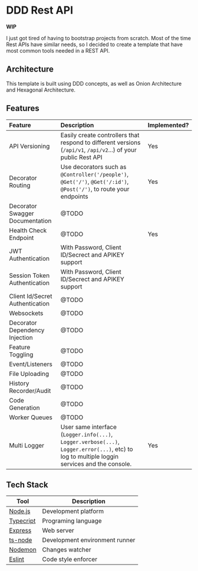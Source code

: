 
# DDD Rest API

**WIP**

I just got tired of having to bootstrap projects from scratch. Most of the time Rest APIs have similar needs, so I decided to create a template that have most common tools needed in a REST API.

## Architecture

This template is built using DDD concepts, as well as Onion Architecture and Hexagonal Architecture.

## Features

| Feature | Description | Implemented? |
|:--|:--|:--|
| API Versioning | Easily create controllers that respond to different versions (`/api/v1`, `/api/v2`...) of your public Rest API | Yes |
| Decorator Routing | Use decorators such as `@Controller('/people')`, `@Get('/')`, `@Get('/:id')`, `@Post('/')`, to route your endpoints | Yes |
| Decorator Swagger Documentation | @TODO | |
| Health Check Endpoint | @TODO | Yes |
| JWT Authentication | With Password, Client ID/Secrect and APIKEY support |  |
| Session Token Authentication | With Password, Client ID/Secrect and APIKEY support | |
| Client Id/Secret Authentication | @TODO | |
| Websockets | @TODO | |
| Decorator Dependency Injection | @TODO | |
| Feature Toggling | @TODO | |
| Event/Listeners | @TODO | |
| File Uploading | @TODO | |
| History Recorder/Audit | @TODO | |
| Code Generation | @TODO | |
| Worker Queues | @TODO | |
| Multi Logger | User same interface (`Logger.info(...)`, `Logger.verbose(...)`, `Logger.error(...)`, etc) to log to multiple loggin services and the console. | Yes |
 
## Tech Stack

| Tool | Description |
|--|--|
| [Node.js](https://nodejs.org/) | Development platform |
| [Typecript](https://www.typescriptlang.org/) | Programing language |
| [Express](https://expressjs.com/) | Web server |
| [ts-node](https://typestrong.org/ts-node/) | Development environment runner |
| [Nodemon](https://nodemon.io/) | Changes watcher |
| [Eslint](https://eslint.org/) | Code style enforcer |
